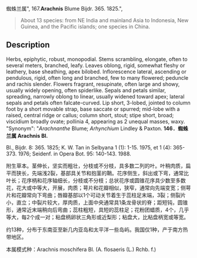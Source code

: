 蜘蛛兰属",
167.**Arachnis** Blume Bijdr. 365. 1825.",

> About 13 species: from NE India and mainland Asia to Indonesia, New Guinea, and the Pacific islands; one species in China.

## Description
Herbs, epiphytic, robust, monopodial. Stems scrambling, elongate, often to several meters, branched, leafy. Leaves oblong, rigid, somewhat fleshy or leathery, base sheathing, apex bilobed. Inflorescence lateral, ascending or pendulous, rigid, often long and branched, few to many flowered; peduncle and rachis slender. Flowers fragrant, resupinate, often large and showy, usually widely opening, often spiderlike. Sepals and petals similar, spreading, narrowly oblong to linear, usually widened toward apex; lateral sepals and petals often falcate-curved. Lip short, 3-lobed, jointed to column foot by a short movable strap, base saccate or spurred; mid-lobe with a raised, central ridge or callus; column short, stout; stipe short, broad; viscidium broadly ovate; pollinia 4, appearing as 2 unequal masses, waxy.
  "Synonym": "*Arachnanthe* Blume; *Arhynchium* Lindley &amp; Paxton.
**146．蜘蛛兰属 Arachnis Bl.**

Bl., Bijdr. 8: 365. 1825; K. W. Tan in Selbyana 1 (1): 1-15. 1975, et 1 (4): 365-373. 1976; Seidenf. in Opera Bot. 95: 140-143. 1988.

附生草本。茎伸长，坚实而粗壮，分枝或不分枝，具多数二列的叶。叶稍肉质，扁平而狭长，先端浅2裂，基部具关节和抱茎的鞘。花序侧生，斜出或下弯，通常比叶长；花序柄和花序轴细长，分枝或不分枝；总状花序或圆锥花序具少数至多数花，花大或中等大，开展，肉质；萼片和花瓣相似，狭窄，通常向先端变宽；侧萼片和花瓣常向下弯曲；唇瓣基部以1个可动关节着生于蕊柱足末端，3裂；侧裂片小，直立；中裂片较大，厚肉质，上面中央通常具1条龙骨状的脊；距短钝，圆锥形，通常近末端稍向后弯曲；蕊柱粗短，具短的蕊柱足；花粉团蜡质，4个，几乎等大，每2个成一对；粘盘柄卵状三角形或近梨形；粘盘大，比粘盘柄宽或等宽。

约13种，分布于东南亚至新几内亚岛和太平洋一些岛屿。我国仅1种，产于南方热带地区。

本属模式种：Arachnis moschifera Bl. (A. flosaeris (L.) Rchb. f.)
